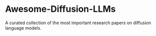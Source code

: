 # Awesome-Diffusion-LLMs
A curated collection of the most important research papers on diffusion language models.
